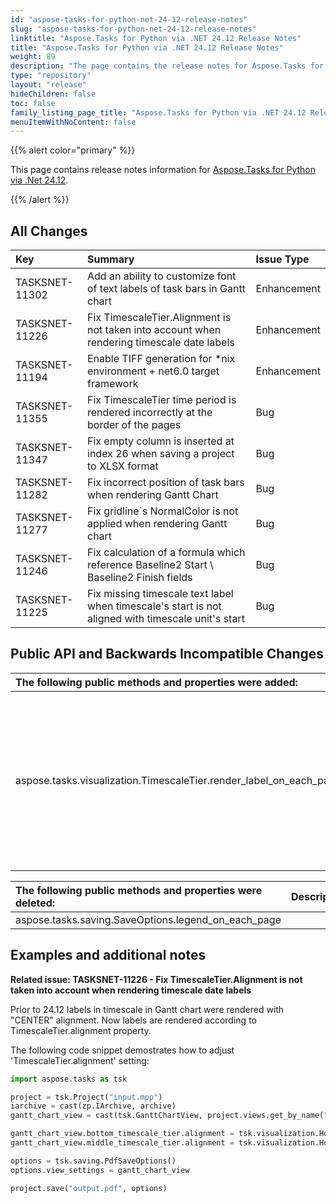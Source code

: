 ```yaml
---
id: "aspose-tasks-for-python-net-24-12-release-notes"
slug: "aspose-tasks-for-python-net-24-12-release-notes"
linktitle: "Aspose.Tasks for Python via .NET 24.12 Release Notes"
title: "Aspose.Tasks for Python via .NET 24.12 Release Notes"
weight: 89
description: "The page contains the release notes for Aspose.Tasks for Python via .NET 24.12."
type: "repository"
layout: "release"
hideChildren: false
toc: false
family_listing_page_title: "Aspose.Tasks for Python via .NET 24.12 Release Notes"
menuItemWithNoContent: false
---
```


{{% alert color="primary" %}} 

This page contains release notes information for [Aspose.Tasks for Python via .Net 24.12](https://pypi.org/project/aspose-tasks/24.12.0/).

{{% /alert %}}

## **All Changes**

|**Key**|**Summary**|**Issue Type**|
| :- | :- | :- |
| TASKSNET-11302 | Add an ability to customize font of text labels of task bars in Gantt chart | Enhancement |
| TASKSNET-11226 | Fix TimescaleTier.Alignment is not taken into account when rendering timescale date labels | Enhancement |
| TASKSNET-11194 | Enable TIFF generation for *nix environment + net6.0 target framework | Enhancement |
| TASKSNET-11355 | Fix TimescaleTier time period is rendered incorrectly at the border of the pages | Bug |
| TASKSNET-11347 | Fix empty column is inserted at index 26 when saving a project to XLSX format | Bug |
| TASKSNET-11282 | Fix incorrect position of task bars when rendering Gantt Chart | Bug |
| TASKSNET-11277 | Fix gridline`s NormalColor is not applied when rendering Gantt chart | Bug |
| TASKSNET-11246 | Fix calculation of a formula which reference Baseline2 Start \ Baseline2 Finish fields | Bug |
| TASKSNET-11225 | Fix missing timescale text label when timescale's start is not aligned with timescale unit's start | Bug |

## **Public API and Backwards Incompatible Changes**

|**The following public methods and properties were added:**|**Description**|
| :- | :- |
| aspose.tasks.visualization.TimescaleTier.render_label_on_each_page | Gets or sets flag that defines whether date labels should be rendered on each page when a time period spans over several pages. |

|**The following public methods and properties were deleted:**|**Description**|
| :- | :- |
| aspose.tasks.saving.SaveOptions.legend_on_each_page |  |

## **Examples and additional notes**

**Related issue: TASKSNET-11226 - Fix TimescaleTier.Alignment is not taken into account when rendering timescale date labels**

Prior to 24.12 labels in timescale in Gantt chart were rendered with "CENTER" alignment. Now labels are rendered according to TimescaleTier.alignment property.

The following code snippet demostrates how to adjust 'TimescaleTier.alignment' setting:

```py
import aspose.tasks as tsk

project = tsk.Project("input.mpp")
iarchive = cast(zp.IArchive, archive)
gantt_chart_view = cast(tsk.GanttChartView, project.views.get_by_name("&Gantt Chart"))

gantt_chart_view.bottom_timescale_tier.alignment = tsk.visualization.HorizontalStringAlignment.NEAR
gantt_chart_view.middle_timescale_tier.alignment = tsk.visualization.HorizontalStringAlignment.FAR

options = tsk.saving.PdfSaveOptions()
options.view_settings = gantt_chart_view

project.save("output.pdf", options)
```
